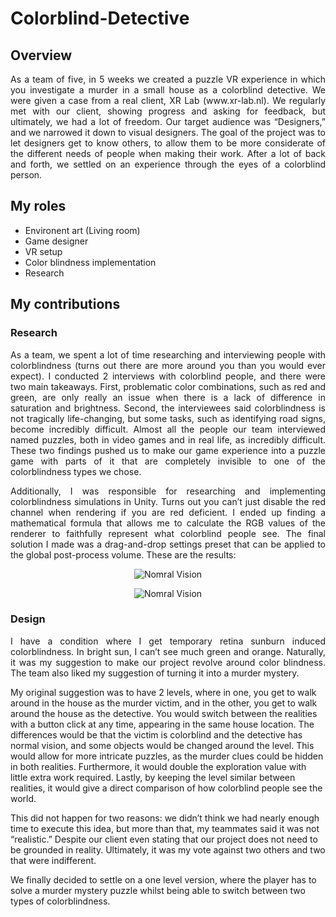 # Colorblind-Detective
## Overview
<p align="justify"> As a team of five, in 5 weeks we created a puzzle VR experience in which you investigate a murder in a small house as a colorblind detective. We were given a case from a real client, XR Lab (www.xr-lab.nl). We regularly met with our client, showing progress and asking for feedback, but ultimately, we had a lot of freedom. Our target audience was “Designers,” and we narrowed it down to visual designers. The goal of the project was to let designers get to know others, to allow them to be more considerate of the different needs of people when making their work. After a lot of back and forth, we settled on an experience through the eyes of a colorblind person. </p>

## My roles
+ Environent art (Living room)
+ Game designer
+ VR setup
+ Color blindness implementation
+ Research

## My contributions

### Research

<p align="justify"> As a team, we spent a lot of time researching and interviewing people with colorblindness (turns out there are more around you than you would ever expect). I conducted 2 interviews with colorblind people, and there were two main takeaways. First, problematic color combinations, such as red and green, are only really an issue when there is a lack of difference in saturation and brightness. Second, the interviewees said colorblindness is not tragically life-changing, but some tasks, such as identifying road signs, become incredibly difficult. Almost all the people our team interviewed named puzzles, both in video games and in real life, as incredibly difficult. These two findings pushed us to make our game experience into a puzzle game with parts of it that are completely invisible to one of the colorblindness types we chose. </p>

<p align="justify"> Additionally, I was responsible for researching and implementing colorblindness simulations in Unity. Turns out you can’t just disable the red channel when rendering if you are red deficient. I ended up finding a mathematical formula that allows me to calculate the RGB values of the renderer to faithfully represent what colorblind people see. The final solution I made was a drag-and-drop settings preset that can be applied to the global post-process volume. These are the results: </p>
<p align="center">
  <img src="https://github.com/user-attachments/assets/0d69c23c-d1c0-4cdb-b55a-3ee0dcba2dd7" alt="Nomral Vision">
</p>
<p align="center">
  <img src="https://github.com/user-attachments/assets/db020908-1e0d-4e2b-a58f-2e40efb8ab3f" alt="Nomral Vision">
</p>

### Design

<p align="justify"> I have a condition where I get temporary retina sunburn induced colorblindness. In bright sun, I can’t see much green and orange. Naturally, it was my suggestion to make our project revolve around color blindness. The team also liked my suggestion of turning it into a murder mystery. 

My original suggestion was to have 2 levels, where in one, you get to walk around in the house as the murder victim, and in the other, you get to walk around the house as the detective. You would switch between the realities with a button click at any time, appearing in the same house location. The differences would be that the victim is colorblind and the detective has normal vision, and some objects would be changed around the level. This would allow for more intricate puzzles, as the murder clues could be hidden in both realities. Furthermore, it would double the exploration value with little extra work required. Lastly, by keeping the level similar between realities, it would give a direct comparison of how colorblind people see the world.

This did not happen for two reasons: we didn’t think we had nearly enough time to execute this idea, but more than that, my teammates said it was not “realistic.” Despite our client even stating that our project does not need to be grounded in reality. Ultimately, it was my vote against two others and two that were indifferent. 

We finally decided to settle on a one level version, where the player has to solve a murder mystery puzzle whilst being able to switch between two types of colorblindness. </p>
